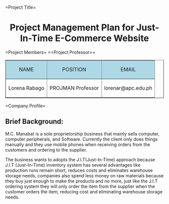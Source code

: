 =Project Title=
<h1 style="text-align:center">Project Management Plan for Just-In-Time E-Commerce Website</h1>

=Project Members=
==Project Professor==
<table border="1" width="70%" align="center">
	<tr>
		<td bgcolor="lightblue"><p style="text-align:center;">NAME</p></td>
<td bgcolor="lightblue"><p style="text-align:center;">POSITION</p></td>
		<td bgcolor="lightblue"><p style="text-align:center;">EMAIL</p></td>
	</tr>
	<tr>
		<td><p style="text-align:center;">Lorena Rabago</p></td>
<td><p style="text-align:center;">PROJMAN Professor</p></td>
		<td><p style="text-align:center;">lorenar@apc.edu.ph</p></td>
	</tr>
</table>

=Company Profile=
<h2><strong>Brief Background:</strong></h2>
<p>M.C. Manabat is a sole proprietorship business that mainly sells computer, computer peripherals, and Software. Currently the client only does things manually and they use mobile phones when receiving orders from the customers and ordering to the supplier.</p>
<p>The business wants to adopts the J.I.T(Just-In-Time) approach because J.I.T (Just-In-Time) inventory system has several advantages like production runs remain short, reduces costs and eliminates warehouse storage needs, companies also spend less money on raw materials because they buy just enough to make the products and no more, just like the J.I.T ordering system they will only order the item from the supplier when the customer orders the item, reducing cost and eliminating warehouse storage needs.</p>
